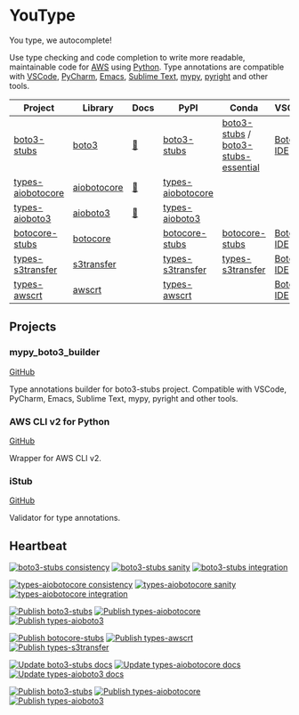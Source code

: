# YouType

You type, we autocomplete!

Use type checking and code completion to write more readable, maintainable code for [AWS](https://aws.amazon.com/) using [Python](https://www.python.org/).
Type annotations are compatible with
[VSCode](https://code.visualstudio.com/),
[PyCharm](https://www.jetbrains.com/pycharm/),
[Emacs](https://www.gnu.org/software/emacs/),
[Sublime Text](https://www.sublimetext.com/),
[mypy](https://github.com/python/mypy),
[pyright](https://github.com/microsoft/pyright)
and other tools.

| Project | Library | Docs | PyPI | Conda | VSCode | Support |
|-|-|-|-|-|-|-|
| [boto3-stubs](https://pypi.org/project/boto3-stubs/) | [boto3](https://pypi.org/project/boto3/) | [📃](https://youtype.github.io/boto3_stubs_docs/) | [boto3-stubs](https://pypi.org/project/boto3-stubs/) | [boto3-stubs](https://anaconda.org/conda-forge/boto3-stubs) / [boto3-stubs-essential](https://anaconda.org/conda-forge/boto3-stubs-essential) | [Boto3 IDE](https://marketplace.visualstudio.com/items?itemName=Boto3typed.boto3-ide&ssr=false) | [mypy_boto3_builder](https://github.com/youtype/mypy_boto3_builder) |
| [types-aiobotocore](https://pypi.org/project/types-aiobotocore/) | [aiobotocore](https://pypi.org/project/aiobotocore/) | [📃](https://youtype.github.io/types_aiobotocore_docs/) | [types-aiobotocore](https://pypi.org/project/types-aiobotocore/) | | | [mypy_boto3_builder](https://github.com/youtype/mypy_boto3_builder) |
| [types-aioboto3](https://pypi.org/project/types-aioboto3/) | [aioboto3](https://pypi.org/project/aioboto3/) | [📃](https://youtype.github.io/types_aioboto3_docs/) | [types-aioboto3](https://pypi.org/project/types-aioboto3/) | | | [mypy_boto3_builder](https://github.com/youtype/mypy_boto3_builder) |
| [botocore-stubs](https://pypi.org/project/botocore-stubs/) | [botocore](https://pypi.org/project/botocore/) | | [botocore-stubs](https://pypi.org/project/botocore-stubs/) | [botocore-stubs](https://anaconda.org/conda-forge/botocore-stubs) | [Boto3 IDE](https://marketplace.visualstudio.com/items?itemName=Boto3typed.boto3-ide&ssr=false) | [botocore-stubs](https://github.com/youtype/botocore-stubs) |
| [types-s3transfer](https://pypi.org/project/types-s3transfer/) | [s3transfer](https://pypi.org/project/s3transfer/) | | [types-s3transfer](https://pypi.org/project/types-s3transfer/) | [types-s3transfer](https://anaconda.org/conda-forge/types-s3transfer) | [Boto3 IDE](https://marketplace.visualstudio.com/items?itemName=Boto3typed.boto3-ide&ssr=false) | [types-s3transfer](https://github.com/youtype/types-s3transfer) |
| [types-awscrt](https://pypi.org/project/types-awscrt/) | [awscrt](https://pypi.org/project/awscrt/) | | [types-awscrt](https://pypi.org/project/types-awscrt/) | | [Boto3 IDE](https://marketplace.visualstudio.com/items?itemName=Boto3typed.boto3-ide&ssr=false) | [types-awscrt](https://github.com/youtype/types-awscrt) |

## Projects

### mypy_boto3_builder

[GitHub](https://github.com/youtype/mypy_boto3_builder)

Type annotations builder for boto3-stubs project. Compatible with VSCode, PyCharm, Emacs, Sublime Text, mypy, pyright and other tools.

### AWS CLI v2 for Python

[GitHub](https://github.com/youtype/awscliv2)

Wrapper for AWS CLI v2.

### iStub

[GitHub](https://github.com/youtype/istub)

Validator for type annotations.

## Heartbeat

[![boto3-stubs consistency](https://github.com/youtype/mypy_boto3_builder/actions/workflows/consistency_check.yml/badge.svg)](https://github.com/youtype/mypy_boto3_builder/actions/workflows/consistency_check.yml)
[![boto3-stubs sanity](https://github.com/youtype/mypy_boto3_builder/actions/workflows/sanity_check.yml/badge.svg)](https://github.com/youtype/mypy_boto3_builder/actions/workflows/sanity_check.yml)
[![boto3-stubs integration](https://github.com/youtype/mypy_boto3_builder/actions/workflows/integration.yml/badge.svg)](https://github.com/youtype/mypy_boto3_builder/actions/workflows/integration.yml)

[![types-aiobotocore consistency](https://github.com/youtype/mypy_boto3_builder/actions/workflows/aio_consistency_check.yml/badge.svg)](https://github.com/youtype/mypy_boto3_builder/actions/workflows/aio_consistency_check.yml)
[![types-aiobotocore sanity](https://github.com/youtype/mypy_boto3_builder/actions/workflows/aio_sanity_check.yml/badge.svg)](https://github.com/youtype/mypy_boto3_builder/actions/workflows/aio_sanity_check.yml)
[![types-aiobotocore integration](https://github.com/youtype/mypy_boto3_builder/actions/workflows/aio_integration.yml/badge.svg)](https://github.com/youtype/mypy_boto3_builder/actions/workflows/aio_integration.yml)

[![Publish boto3-stubs](https://github.com/youtype/mypy_boto3_builder/actions/workflows/publish_boto3_stubs.yml/badge.svg)](https://github.com/youtype/mypy_boto3_builder/actions/workflows/publish_boto3_stubs.yml)
[![Publish types-aiobotocore](https://github.com/youtype/mypy_boto3_builder/actions/workflows/publish_aiobotocore_stubs.yml/badge.svg)](https://github.com/youtype/mypy_boto3_builder/actions/workflows/publish_aiobotocore_stubs.yml)
[![Publish types-aioboto3](https://github.com/youtype/mypy_boto3_builder/actions/workflows/publish_types_aioboto3.yml/badge.svg)](https://github.com/youtype/mypy_boto3_builder/actions/workflows/publish_types_aioboto3.yml)

[![Publish botocore-stubs](https://github.com/youtype/botocore-stubs/actions/workflows/publish_on_update.yml/badge.svg)](https://github.com/youtype/botocore-stubs/actions/workflows/publish_on_update.yml)
[![Publish types-awscrt](https://github.com/youtype/types-awscrt/actions/workflows/publish_on_update.yml/badge.svg)](https://github.com/youtype/types-awscrt/actions/workflows/publish_on_update.yml)
[![Publish types-s3transfer](https://github.com/youtype/types-s3transfer/actions/workflows/publish_on_update.yml/badge.svg)](https://github.com/youtype/types-s3transfer/actions/workflows/publish_on_update.yml)

[![Update boto3-stubs docs](https://github.com/youtype/boto3_stubs_docs/actions/workflows/update.yml/badge.svg)](https://github.com/youtype/boto3_stubs_docs/actions/workflows/update.yml)
[![Update types-aiobotocore docs](https://github.com/youtype/types_aiobotocore_docs/actions/workflows/update.yml/badge.svg)](https://github.com/youtype/types_aiobotocore_docs/actions/workflows/update.yml)
[![Update types-aioboto3 docs](https://github.com/youtype/types_aioboto3_docs/actions/workflows/update.yml/badge.svg)](https://github.com/youtype/types_aioboto3_docs/actions/workflows/update.yml)

[![Publish boto3-stubs](https://github.com/youtype/boto3-stubs/actions/workflows/publish_on_update.yml/badge.svg)](https://github.com/youtype/boto3-stubs/actions/workflows/publish_on_update.yml)
[![Publish types-aiobotocore](https://github.com/youtype/types-aiobotocore/actions/workflows/publish_on_update.yml/badge.svg)](https://github.com/youtype/types-aiobotocore/actions/workflows/publish_on_update.yml)
[![Publish types-aioboto3](https://github.com/youtype/types-aioboto3/actions/workflows/publish_on_update.yml/badge.svg)](https://github.com/youtype/types-aioboto3/actions/workflows/publish_on_update.yml)